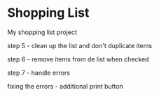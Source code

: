 # Shopping List

My shopping list project

step 5 - clean up the list and don't duplicate items

step 6 - remove items from de list when checked

step 7 - handle errors 

fixing the errors - additional print button